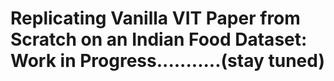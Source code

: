 # Replicating Vanilla VIT Paper from Scratch on an Indian Food Dataset: Work in Progress...........(stay tuned)
